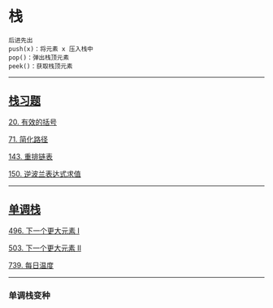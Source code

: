 # 栈
    后进先出
    push(x)：将元素 x 压入栈中
    pop()：弹出栈顶元素
    peek()：获取栈顶元素

--- 
## [栈习题](https://labuladong.online/algo/problem-set/stack/)

[20. 有效的括号](https://leetcode.cn/problems/valid-parentheses/description/)

[71. 简化路径](https://leetcode.cn/problems/simplify-path/description/)

[143. 重排链表](https://leetcode.cn/problems/reorder-list/description/)

[150. 逆波兰表达式求值](https://leetcode.cn/problems/evaluate-reverse-polish-notation/description/)

---

## [单调栈](https://labuladong.online/algo/data-structure/monotonic-stack/)

[496. 下一个更大元素 I](https://leetcode.cn/problems/next-greater-element-i/description/)

[503. 下一个更大元素 II](https://leetcode.cn/problems/next-greater-element-ii/description/)

[739. 每日温度](https://leetcode.cn/problems/daily-temperatures/description/)

---
### 单调栈变种

[]()

[]()

[]()